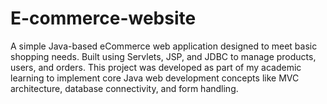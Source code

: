 # E-commerce-website
A simple Java-based eCommerce web application designed to meet basic shopping needs. Built using Servlets, JSP, and JDBC to manage products, users, and orders. This project was developed as part of my academic learning to implement core Java web development concepts like MVC architecture, database connectivity, and form handling.
